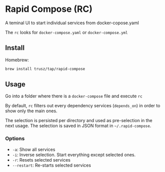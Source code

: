 # Rapid Compose (RC)

A teminal UI to start individual services from docker-copose.yaml

The `rc` looks for `docker-compose.yaml` or `docker-compose.yml`

## Install

Homebrew:

```sh
brew install trusz/tap/rapid-compose
```

## Usage

Go into a folder where there is a `docker-compose` file and execute `rc`

By default, `rc` filters out every dependency services (`depends_on`) in order to show only the main ones.  

The selection is persisted per directory and used as pre-selection in the next usage.
The selection is saved in JSON format in `~/.rapid-compose`.

### Options

- `-a`: Show all services
- `-i`: Inverse selection. Start everything except selected ones.
- `-r`: Resets selected services
- `--restart`: Re-starts selected services
